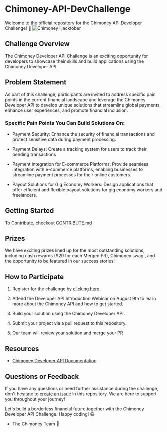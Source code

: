 # Chimoney-API-DevChallenge
Welcome to the official repository for the Chimoney API Developer Challenge! 🚀 
![Chimoney Hacktober](https://github.com/Chimoney/Chimoney-API-DevChallenge/blob/1307b2cd584f8815e754606a9b70dce181aa6a3e/Images/Challenge%20Banner.png)

## Challenge Overview

The Chimoney Developer API Challenge is an exciting opportunity for developers to showcase their skills and build applications using the Chimoney Developer API. 

## Problem Statement

As part of this challenge, participants are invited to address specific pain points in the current financial landscape and leverage the Chimoney Developer API to develop unique solutions that streamline global payments, enhance user experiences, and promote financial inclusion.

### Specific Pain Points You Can Build Solutions On:
 - Payment Security: Enhance the security of financial transactions and protect sensitive data during payment processing.
   
 - Payment Delays: Create a tracking system for users to track their pending transactions
   
 - Payment Integration for E-commerce Platforms: Provide seamless integration with e-commerce platforms, enabling businesses to streamline payment processes for their online customers.
   
- Payout Solutions for Gig Economy Workers: Design applications that offer efficient and flexible payout solutions for gig economy workers and freelancers.

## Getting Started

To Contribute, checkout [CONTRIBUTE.md](https://github.com/Chimoney/Chimoney-API-DevChallenge/blob/main/CONTRIBUTING.md)

## Prizes

We have exciting prizes lined up for the most outstanding solutions, including cash rewards ($20 for each Merged PR), Chimoney swag , and the opportunity to be featured in our success stories!

## How to Participate

1. Register for the challenge by [clicking here](https://docs.google.com/forms/d/e/1FAIpQLSdAPHxaSAc8P5td7HGbPpI-yrY5Y_iTuY93Y-F8FZNB49Asjw/viewform).

2. Attend the Developer API Introduction Webinar on August 9th to learn more about the Chimoney API and how to get started.

3. Build your solution using the Chimoney Developer API.

4. Submit your project via a pull request to this repository.

5. Our team will review your solution and merge your PR

## Resources

- [Chimoney Developer API Documentation](https://chimoney.readme.io/reference/introduction)

## Questions or Feedback

If you have any questions or need further assistance during the challenge, don't hesitate to [create an issue](https://github.com/Chimoney/Chimoney-API-DevChallenge/issues) in this repository. We are here to support you throughout your journey!

Let's build a borderless financial future together with the Chimoney Developer API Challenge. Happy coding! 😃

- The Chimoney Team 💌

